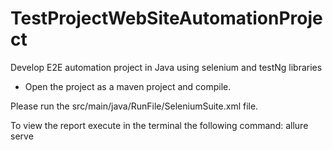# TestProjectWebSiteAutomationProject
Develop E2E automation project in Java using selenium and testNg libraries

* Open the project as a maven project and compile.

Please run the src/main/java/RunFile/SeleniumSuite.xml file. 

To view the report execute in the terminal the following command: allure serve 

